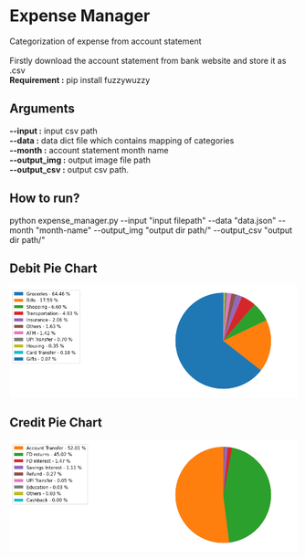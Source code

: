 # Expense Manager
Categorization of expense from account statement\
\
Firstly download the account statement from bank website and store it as .csv\
**Requirement :** pip install fuzzywuzzy 
  
## Arguments
**--input :** input csv path\
**--data :** data dict file which contains mapping of categories\
**--month :** account statement month name\
**--output_img :** output image file path\
**--output_csv :** output csv path. 

## How to run?
python expense_manager.py --input "input filepath" --data "data.json" --month "month-name" --output_img "output dir path/" --output_csv "output dir path/"

## Debit Pie Chart
![Debit Pie Chart](https://github.com/Anirudh1905/Expense_manager/blob/main/debit_january.png)

## Credit Pie Chart
![Credit Pie Chart](https://github.com/Anirudh1905/Expense_manager/blob/main/credit_january.png)
